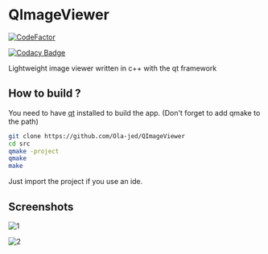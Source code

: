 # QImageViewer

[![CodeFactor](https://www.codefactor.io/repository/github/ola-jed/qimageviewer/badge)](https://www.codefactor.io/repository/github/ola-jed/qimageviewer)

[![Codacy Badge](https://app.codacy.com/project/badge/Grade/c795bf59211b4d6ba9d656644b9bb241)](https://www.codacy.com/gh/Ola-jed/QNotePad/dashboard?utm_source=github.com&amp;utm_medium=referral&amp;utm_content=Ola-jed/QNotePad&amp;utm_campaign=Badge_Grade)

Lightweight image viewer written in c++ with the qt framework

## How to build ?

You need to have [qt](https://www.qt.io/download-qt-installer) installed  to build the app. (Don't forget to add qmake to the path)

```bash
git clone https://github.com/Ola-jed/QImageViewer
cd src
qmake -project
qmake
make
```

Just import the project if you use an ide.

## Screenshots

![1](https://user-images.githubusercontent.com/66482155/107953494-7ea09800-6f9b-11eb-830a-3ae2b9d27b72.png)

![2](https://user-images.githubusercontent.com/66482155/107953654-b1e32700-6f9b-11eb-9777-4d0618d58729.png)
